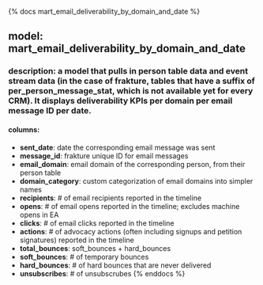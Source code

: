 {% docs mart_email_deliverability_by_domain_and_date %}

## model: mart_email_deliverability_by_domain_and_date
### description: a model that pulls in person table data and event stream data (in the case of frakture, tables that have a suffix of per_person_message_stat, which is not available yet for every CRM). It displays deliverability KPIs per domain per email message ID per date.
#### columns:
  - **sent_date**: date the corresponding email message was sent
  - **message_id**: frakture unique ID for email messages
  - **email_domain**: email domain of the corresponding person, from their person table
  - **domain_category**: custom categorization of email domains into simpler names
  - **recipients**: # of email recipients reported in the timeline
  - **opens**: # of email opens reported in the timeline; excludes machine opens in EA
  - **clicks**: # of email clicks reported in the timeline
  - **actions**: # of advocacy actions (often including signups and petition signatures) reported in the timeline
  - **total_bounces**: soft_bounces + hard_bounces
  - **soft_bounces**: # of temporary bounces
  - **hard_bounces**: # of hard bounces that are never delivered
  - **unsubscribes**: # of unsubscrubes
{% enddocs %}